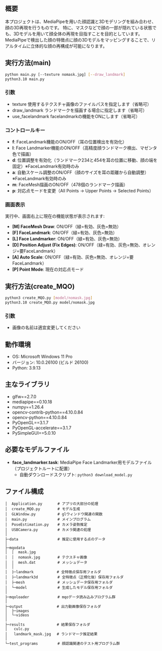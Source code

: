 ## 概要
本プロジェクトは、MediaPipeを用いた顔認識と3Dモデリングを組み合わせ、顔の3D再現を行うものです。
特に、マスクなどで顔の一部が隠れている状態でも、3Dモデルを用いて顔全体の再現を目指すことを目的としています。
MediaPipeで検出した顔の特徴点に顔の3Dモデルをマッピングすることで、リアルタイムに立体的な顔の再構成が可能になります。

## 実行方法(main)
```bash
python main.py [--texture nomask.jpg] [--draw_landmark]
python3.10 main.py
```

### 引数
  - texture	    使用するテクスチャ画像のファイルパスを指定します（省略可）
  - draw_landmark	ランドマークを描画する場合に指定します（省略可）
  - use_facelandmark facelandmarkの機能をONにします（省略可）

### コントロールキー
 - **f**: FaceLandmark機能のON/OFF（耳の位置検出を有効化）
 - **l**: Face Landmarker機能のON/OFF（高精度顔ランドマーク検出、マゼンタ色で描画）
 - **d**: 位置調整を有効化（ランドマーク234と454を耳の位置に移動、顔の端を固定）※FaceLandmark有効時のみ
 - **a**: 自動スケール調整のON/OFF（顔のサイズを耳の距離から自動調整）※FaceLandmark有効時のみ
 - **m**: FaceMesh描画のON/OFF（478個のランドマーク描画）
 - **p**: 対応点モードを変更（All Points → Upper Points → Selected Points）

### 画面表示
実行中、画面右上に現在の機能状態が表示されます:
- **[M] FaceMesh Draw**: ON/OFF（緑=有効、灰色=無効）
- **[F] FaceLandmark**: ON/OFF（緑=有効、灰色=無効）
- **[L] Face Landmarker**: ON/OFF（緑=有効、灰色=無効）
- **[D] Position Adjust (Fix Edges)**: ON/OFF（緑=有効、灰色=無効、オレンジ=要FaceLandmark）
- **[A] Auto Scale**: ON/OFF（緑=有効、灰色=無効、オレンジ=要FaceLandmark）
- **[P] Point Mode**: 現在の対応点モード

## 実行方法(create_MQO)
```bash
python3 create_MQO.py [model/nomask.jpg]
python3.10 create_MQO.py model/nomask.jpg
```

### 引数
  - 画像の名前は適宜変更してください

## 動作環境
- OS: Microsoft Windows 11 Pro
- バージョン: 10.0.26100 (ビルド 26100)
- Python: 3.9.13

## 主なライブラリ
- glfw==2.7.0
- mediapipe==0.10.18
- numpy==1.26.4
- opencv-contrib-python==4.10.0.84
- opencv-python==4.10.0.84
- PyOpenGL==3.1.7
- PyOpenGL-accelerate==3.1.7
- PySimpleGUI==5.0.10

## 必要なモデルファイル
- **face_landmarker.task**: MediaPipe Face Landmarker用モデルファイル（プロジェクトルートに配置）
  - 自動ダウンロードスクリプト: `python3 download_model.py`

## ファイル構成

```text
│  Application.py       # アプリの大部分の処理
│  create_MQO.py        # モデル生成
│  GLWindow.py          # glウィンドウ関連の関数
│  main.py              # メインプログラム
│  PoseEstimation.py    # カメラ姿勢推定
│  USBCamera.py         # カメラ関連の処理
│
├─data                  # 推定に使用する点のデータ
│
├─mqodata
│  │  mask.jpg
│  │  nomask.jpg        # テクスチャ画像
│  │  mesh.dat          # メッシュデータ
│  │
│  ├─landmark　         # 全特徴点保存用フォルダ
│  ├─landmark3d         # 全特徴点（正規化後）保存用フォルダ
│  ├─mesh               # メッシュデータ保存用フォルダ
│  └─model              # 生成したモデル保存用フォルダ
│      
├─mqoloader             # mqoデータ読み込みプログラム群
│
├─output　              # 出力動画像保存フォルダ
│  ├─images
│  └─videos
│
├─results　             # 結果保存フォルダ
│   culc.py
│   landmark_mask.jpg　 # ランドマーク推定結果
│
└─test_programs         # 顔認識関連のテスト用プログラム群

```